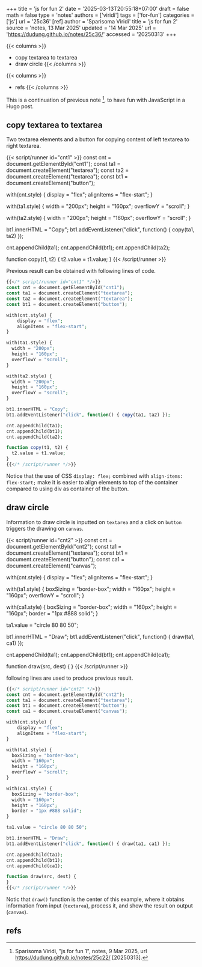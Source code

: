 +++
title = 'js for fun 2'
date = '2025-03-13T20:55:18+07:00'
draft = false
math = false
type = 'notes'
authors = ['viridi']
tags = ['for-fun']
categories = ['js']
url = '25c36'
[ref]
author = 'Sparisoma Viridi'
title = 'js for fun 2'
source = 'notes, 13 Mar 2025'
updated = '14 Mar 2025'
url = 'https://dudung.github.io/notes/25c36/'
accessed = '20250313'
+++

{{< columns >}}
+ copy textarea to textarea
+ draw circle
{{< /columns >}}

{{< columns >}}
+ refs
{{< /columns >}}

<!--more-->

This is a continuation of previous note [^viridi_2025], to have fun with JavaScript in a Hugo post.


## copy textarea to textarea
Two textarea elements and a button for copying content of left textarea to right textarea.

{{< script/runner id="cnt1" >}}
const cnt = document.getElementById("cnt1");
const ta1 = document.createElement("textarea");
const ta2 = document.createElement("textarea");
const bt1 = document.createElement("button");

with(cnt.style) {
    display = "flex";
    alignItems = "flex-start";
}

with(ta1.style) {
  width = "200px";
  height = "160px";
  overflowY = "scroll";
}

with(ta2.style) {
  width = "200px";
  height = "160px";
  overflowY = "scroll";
}

bt1.innerHTML = "Copy";
bt1.addEventListener("click", function() { copy(ta1, ta2) });

cnt.appendChild(ta1);
cnt.appendChild(bt1);
cnt.appendChild(ta2);

function copy(t1, t2) {
  t2.value = t1.value;
}
{{< /script/runner >}}

Previous result can be obtained with following lines of code.

```php
{{</* script/runner id="cnt1" */>}}
const cnt = document.getElementById("cnt1");
const ta1 = document.createElement("textarea");
const ta2 = document.createElement("textarea");
const bt1 = document.createElement("button");

with(cnt.style) {
    display = "flex";
    alignItems = "flex-start";
}

with(ta1.style) {
  width = "200px";
  height = "160px";
  overflowY = "scroll";
}

with(ta2.style) {
  width = "200px";
  height = "160px";
  overflowY = "scroll";
}

bt1.innerHTML = "Copy";
bt1.addEventListener("click", function() { copy(ta1, ta2) });

cnt.appendChild(ta1);
cnt.appendChild(bt1);
cnt.appendChild(ta2);

function copy(t1, t2) {
  t2.value = t1.value;
}
{{</* /script/runner */>}}
```

Notice that the use of CSS `display: flex;` combined with `align-items: flex-start;` make it is easier to align elements to top of the container compared to using div as container of the button.


## draw circle
Information to draw circle is inputted on `textarea` and a click on `button` triggers the drawing on `canvas`.

{{< script/runner id="cnt2" >}}
const cnt = document.getElementById("cnt2");
const ta1 = document.createElement("textarea");
const bt1 = document.createElement("button");
const ca1 = document.createElement("canvas");

with(cnt.style) {
    display = "flex";
    alignItems = "flex-start";
}

with(ta1.style) {
  boxSizing = "border-box";
  width = "160px";
  height = "160px";
  overflowY = "scroll";
}

with(ca1.style) {
  boxSizing = "border-box";
  width = "160px";
  height = "160px";
  border = "1px #888 solid";
}

ta1.value = "circle 80 80 50";

bt1.innerHTML = "Draw";
bt1.addEventListener("click", function() { draw(ta1, ca1) });

cnt.appendChild(ta1);
cnt.appendChild(bt1);
cnt.appendChild(ca1);

function draw(src, dest) {
}
{{< /script/runner >}}

following lines are used to produce previous result.

```php
{{</* script/runner id="cnt2" */>}}
const cnt = document.getElementById("cnt2");
const ta1 = document.createElement("textarea");
const bt1 = document.createElement("button");
const ca1 = document.createElement("canvas");

with(cnt.style) {
    display = "flex";
    alignItems = "flex-start";
}

with(ta1.style) {
  boxSizing = "border-box";
  width = "160px";
  height = "160px";
  overflowY = "scroll";
}

with(ca1.style) {
  boxSizing = "border-box";
  width = "160px";
  height = "160px";
  border = "1px #888 solid";
}

ta1.value = "circle 80 80 50";

bt1.innerHTML = "Draw";
bt1.addEventListener("click", function() { draw(ta1, ca1) });

cnt.appendChild(ta1);
cnt.appendChild(bt1);
cnt.appendChild(ca1);

function draw(src, dest) {
}
{{</* /script/runner */>}}
```

Notic that `draw()` function is the center of this example, where it obtains information from input (`textarea`), process it, and show the result on output (`canvas`).


## refs
[^viridi_2025]: Sparisoma Viridi, "js for fun 1", notes, 9 Mar 2025, url https://dudung.github.io/notes/25c22/ [20250313].
